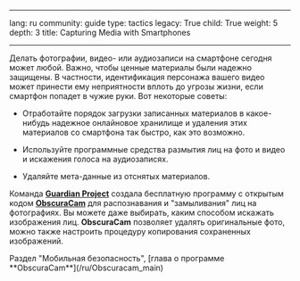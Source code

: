 

---

lang: ru
community: guide
type: tactics
legacy: True
child: True
weight: 5
depth: 3
title: Capturing Media with Smartphones

---

Делать фотографии, видео- или аудиозаписи на смартфоне сегодня может любой. Важно, чтобы ценные материалы были надежно защищены. В частности, идентификация персонажа вашего видео может принести ему неприятности вплоть до угрозы жизни, если смартфон попадет в чужие руки. Вот некоторые советы:

- Отработайте порядок загрузки записанных материалов в какое-нибудь надежное онлайновое хранилище и удаления этих материалов со смартфона так быстро, как это возможно.

- Используйте программные средства размытия лиц на фото и видео и искажения голоса на аудиозаписях.

- Удаляйте мета-данные из отснятых материалов.

Команда [**Guardian Project**](https://guardianproject.info) создала бесплатную программу с открытым кодом [**ObscuraCam**](https://guardianproject.info/apps/obscuracam/) для распознавания и "замыливания" лиц на фотографиях. Вы можете даже выбирать, каким способом искажать изображения лиц. **ObscuraCam** позволяет удалять оригинальные фото, можно также настроить процедуру копирования сохраненных изображений.  

<div class=getstarted markdown=1>
Раздел "Мобильная безопасность", [глава о программе **ObscuraCam**](/ru/Obscuracam_main)
</div>

